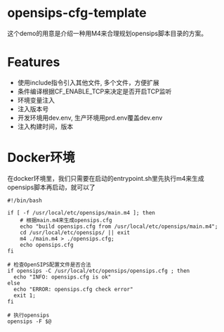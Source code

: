 # opensips-cfg-template

这个demo的用意是介绍一种用M4来合理规划opensips脚本目录的方案。

# Features

- 使用include指令引入其他文件, 多个文件，方便扩展
- 条件编译根据CF_ENABLE_TCP来决定是否开启TCP监听
- 环境变量注入
- 注入版本号
- 开发环境用dev.env, 生产环境用prd.env覆盖dev.env
- 注入构建时间，版本

# Docker环境

在docker环境里，我们只需要在启动的entrypoint.sh里先执行m4来生成opensips脚本再启动，就可以了

```
#!/bin/bash

if [ -f /usr/local/etc/opensips/main.m4 ]; then
    # 根据main.m4来生成opensips.cfg
    echo "build opensips.cfg from /usr/local/etc/opensips/main.m4";
    cd /usr/local/etc/opensips/ || exit
    m4 ./main.m4 > ./opensips.cfg;
    echo opensips.cfg
fi

# 检查OpenSIPS配置文件是否合法
if opensips -C /usr/local/etc/opensips/opensips.cfg ; then
  echo "INFO: opensips.cfg is ok"
else
  echo "ERROR: opensips.cfg check error"
  exit 1;
fi

# 执行opensips
opensips -F $@
```
